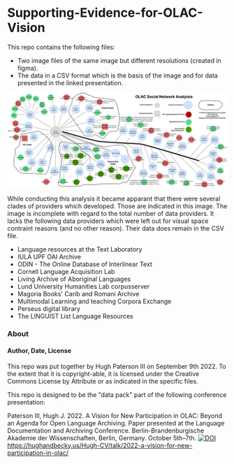 # Supporting-Evidence-for-OLAC-Vision

This repo contains the following files:

* Two image files of the same image but different resolutions (created in figma).
* The data in a CSV format which is the basis of the image and for data presented in the linked presentation.

![](/OLAC-Social-Network.png)

While conducting this analysis it became apparant that there were several clades of providers which developed. Those are indicated in this image. The image is incomplete with regard to the total number of data providers. It lacks the following data providers which were left out for visual space contraint reasons (and no other reason). Their data does remain in the CSV file.

* Language resources at the Text Laboratory
* IULA UPF OAI Archive
* ODIN - The Online Database of Interlinear Text
* Cornell Language Acquisition Lab
* Living Archive of Aboriginal Languages
* Lund University Humanities Lab corpusserver
* Magoria Books' Carib and Romani Archive
* Multimodal Learning and teaching Corpora Exchange
* Perseus digital library
* The LINGUIST List Language Resources

### About

#### Author, Date, License

This repo was put together by Hugh Paterson III on September 9th 2022. To the extent that it is copyright-able, it is licensed under the Creative Commons License by Attribute or as indicated in the specific files.

This repo is designed to be the "data pack" part of the following conference presentation:

Paterson III, Hugh J. 2022. A Vision for New Participation in OLAC: Beyond an Agenda for Open Language Archiving. Paper presented at the Language Documentation and Archiving Conference. Berlin-Brandenburgische Akademie der Wissenschaften, Berlin, Germany. October 5th–7th. [![DOI](https://zenodo.org/badge/534848930.svg)](https://zenodo.org/badge/latestdoi/534848930)
 https://hughandbecky.us/Hugh-CV/talk/2022-a-vision-for-new-participation-in-olac/ 

